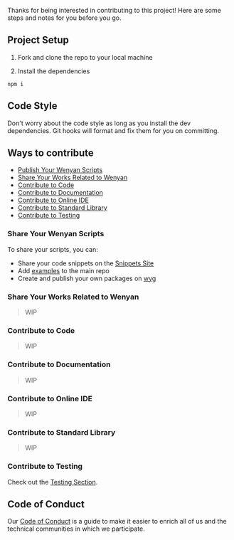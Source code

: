 Thanks for being interested in contributing to this project! Here are some steps and notes for you before you go.

## Project Setup

1. Fork and clone the repo to your local machine

2. Install the dependencies

```
npm i
```

## Code Style

Don't worry about the code style as long as you install the dev dependencies. Git hooks will format and fix them for you on committing.

## Ways to contribute
- [Publish Your Wenyan Scripts](#share-your-wenyan-scripts)
- [Share Your Works Related to Wenyan](#share-your-works-related-to-wenyan)
- [Contribute to Code](#contribute-to-code)
- [Contribute to Documentation](#contribute-to-documentation)
- [Contribute to Online IDE](#contribute-to-online-ide)
- [Contribute to Standard Library](contribute-to-standard-library)
- [Contribute to Testing](contribute-to-testing)

### Share Your Wenyan Scripts

To share your scripts, you can:

- Share your code snippets on the [Snippets Site](https://wenyan-snippets.glitch.me/)
- Add [examples](https://github.com/wenyan-lang/wenyan/tree/master/examples) to the main repo
- Create and publish your own packages on [wyg](/guide/wyg)

### Share Your Works Related to Wenyan

> WIP

### Contribute to Code

> WIP

### Contribute to Documentation

> WIP

### Contribute to Online IDE

> WIP

### Contribute to Standard Library

> WIP

### Contribute to Testing

Check out the [Testing Section](/contribute/test).


## Code of Conduct
Our [Code of Conduct](https://github.com/wenyan-lang/wenyan/blob/master/CODE_OF_CONDUCT.md) is a guide to make it easier to enrich all of us and the technical communities in which we participate.